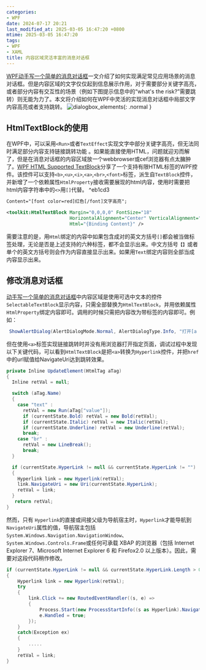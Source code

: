 ```yaml
---
categories:
- WPF
date: 2024-07-17 20:21
last_modified_at: 2025-03-05 16:47:20 +0800
mtime: 2025-03-05 16:47:20
tags:
- WPF
- XAML
title: 内容区域灵活丰富的消息对话框
---
```


<a href="/posts/wpf动手写一个简单的消息对话框/">WPF动手写一个简单的消息对话框</a>一文介绍了如何实现满足常见应用场景的消息对话框。但是内容区域的文字仅仅起到信息展示作用，对于需要部分关键字高亮，或者部分内容有交互性的场景（例如下图提示信息中的“what's the risk?”需要跳转）则无能为力了。本文将介绍如何在WPF中灵活的实现消息对话框中局部文字内容高亮或者支持跳转。
 ![dialogbox_elements](https://eb19df4.webp.li/2025/02/dialogbox_elements.png){: .normal }

## HtmlTextBlock的使用
在WPF中，可以采用`<Run>`或者`TextEffect`实现文字中部分关键字高亮，但无法同时满足部分内容支持链接跳转功能 。如果能直接使用HTML，问题就迎刃而解了，但是在消息对话框的内容区域放一个webbrowser或cef浏览器有点太臃肿了。[WPF HTML Supported TextBlock](https://www.codeproject.com/Articles/33196/WPF-Html-supported-TextBlock)分享了一个支持有限HTML标签的WPF控件。该控件可以支持`<b>`,`<u>`,`<i>`,`<a>`,`<br>`,`<font>`标签，派生自`TextBlock`控件，并新增了一个依赖属性`HtmlProperty`接收需要展现的html内容，使用时需要把html内容字符串中的`<>`用`[]`代替。 ^eb1cd3
``` xml
Content="[font color=red]红色[/font]文字高亮";

<toolkit:HtmlTextBlock Margin="0,0,0,0" FontSize="18"
					   HorizontalAlignment="Center" VerticalAlignment="Center" 
					   Html="{Binding Content}" />
```

需要注意的是，用`Html`绑定的内容中如果包含成对的英文方括号`[]`都会被当做标签处理，无论是否是上述支持的六种标签，都不会显示出来。中文方括号`【】`或者单个的英文方括号则会作为内容直接显示出来。如果用`Text`绑定内容则全部当成内容显示出来。

## 修改消息对话框
 [动手写一个简单的消息对话框](https://www.cnblogs.com/czwy/p/17850306.html )中内容区域是使用可选中文本的控件`SelectableTextBlock`显示内容，只需全部替换为`HtmlTextBlock`，并用依赖属性`HtmlProperty`绑定内容即可。调用的时候只需把内容改为带标签的内容即可。例如：
``` csharp
 ShowAlertDialog(AlertDialogMode.Normal, AlertDialogType.Info, "打开[a href=https://www.chinadaily.com.cn/]中国日报[/a]网站", yesbuttonText: "确定", nobuttonText: "取消", parent: this);
```

但在使用`<a>`标签实现链接跳转时并没有用浏览器打开指定页面，调试过程中发现以下关键代码，可以看到`HtmlTextBlock`是把`<a>`转换为`Hyperlink`控件，并把`href`中的url赋值给NavigateUri达到跳转效果。
``` c#
private Inline UpdateElement(HtmlTag aTag)
{
  Inline retVal = null;

  switch (aTag.Name)
  {
    case "text" :
      retVal = new Run(aTag["value"]);
      if (currentState.Bold) retVal = new Bold(retVal);
      if (currentState.Italic) retVal = new Italic(retVal);
      if (currentState.Underline) retVal = new Underline(retVal);
      break;
    case "br" :
      retVal = new LineBreak();
      break;
  }

  if (currentState.HyperLink != null && currentState.HyperLink != "")
  {
    Hyperlink link = new Hyperlink(retVal);
    link.NavigateUri = new Uri(currentState.HyperLink);
    retVal = link;
  }
   return retVal;
}
```

然而，只有 `Hyperlink`的直接或间接父级为导航宿主时，`Hyperlink`才能导航到`NavigateUri`属性的值，导航宿主包括`System.Windows.Navigation.NavigationWindow`、`System.Windows.Controls.Frame`或任何可承载 XBAP 的浏览器（包括 Internet Explorer 7、Microsoft Internet Explorer 6 和 Firefox2.0 以上版本）。因此，需要对这段代码稍作修改。
``` c#
if (currentState.HyperLink != null && currentState.HyperLink.Length > 0)
{
	Hyperlink link = new Hyperlink(retVal);
	try
	{
		link.Click += new RoutedEventHandler((s, e) =>
		{
			Process.Start(new ProcessStartInfo((s as Hyperlink).NavigateUri.AbsoluteUri));
			e.Handled = true;
		});
	}
	catch(Exception ex)
	{
		.....
	}
	retVal = link;
}
```
